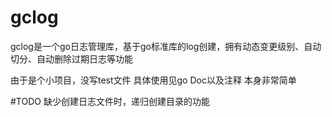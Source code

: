 # gclog
gclog是一个go日志管理库，基于go标准库的log创建，拥有动态变更级别、自动切分、自动删除过期日志等功能

由于是个小项目，没写test文件
具体使用见go Doc以及注释
本身非常简单

#TODO
缺少创建日志文件时，递归创建目录的功能
